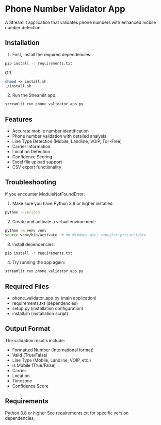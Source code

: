 # Phone Number Validator App

A Streamlit application that validates phone numbers with enhanced mobile number detection.

## Installation

1. First, install the required dependencies:
```bash
pip install -r requirements.txt
```

OR

```bash
chmod +x install.sh
./install.sh
```

2. Run the Streamlit app:
```bash
streamlit run phone_validator_app.py
```

## Features
- Accurate mobile number identification
- Phone number validation with detailed analysis
- Line Type Detection (Mobile, Landline, VOIP, Toll-Free)
- Carrier Information
- Location Detection
- Confidence Scoring
- Excel file upload support
- CSV export functionality

## Troubleshooting

If you encounter ModuleNotFoundError:

1. Make sure you have Python 3.8 or higher installed:
```bash
python --version
```

2. Create and activate a virtual environment:
```bash
python -m venv venv
source venv/bin/activate  # On Windows use: venv\Scripts\activate
```

3. Install dependencies:
```bash
pip install -r requirements.txt
```

4. Try running the app again:
```bash
streamlit run phone_validator_app.py
```

## Required Files
- phone_validator_app.py (main application)
- requirements.txt (dependencies)
- setup.py (installation configuration)
- install.sh (installation script)

## Output Format
The validation results include:
- Formatted Number (International format)
- Valid (True/False)
- Line Type (Mobile, Landline, VOIP, etc.)
- Is Mobile (True/False)
- Carrier
- Location
- Timezone
- Confidence Score

## Requirements
Python 3.8 or higher
See requirements.txt for specific version dependencies.
